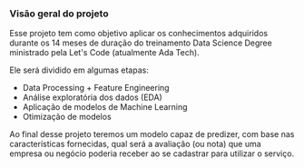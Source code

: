 ### Visão geral do projeto

Esse projeto tem como objetivo aplicar os conhecimentos adquiridos durante os 14 meses de duração do treinamento Data Science Degree ministrado pela Let's Code (atualmente Ada Tech).

Ele será dividido em algumas etapas:

* Data Processing + Feature Engineering
* Análise exploratória dos dados (EDA)
* Aplicação de modelos de Machine Learning
* Otimização de modelos

Ao final desse projeto teremos um modelo capaz de predizer, com base nas características fornecidas, qual será a avaliação (ou nota) que uma empresa ou negócio poderia receber ao se cadastrar para utilizar o serviço.
